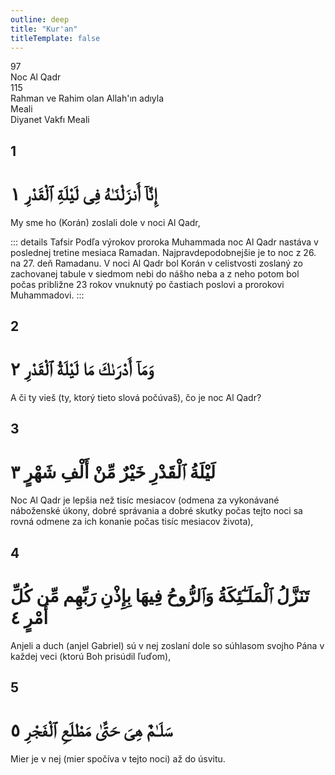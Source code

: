 ```yaml
---
outline: deep
title: "Kur'an"
titleTemplate: false
---
```


<!--CHAPTER INTRO-->
<div class="chapter-title-wrapper">
<div class="chapter-title">97</div>
<div class="chapter-title-slovak">Noc Al Qadr</div>
<div class="chapter-opening">115</div>
<div class="chapter-opening-slovak">Rahman ve Rahim olan Allah'ın adıyla</div>
</div>

<div class="intro2-wrapper">
<div class="chapter-info-wrapper">
<div class="chapter-info-translation">Meali</div>
<div class="chapter-info-name">Diyanet Vakfı Meali</div>
</div>

</div>

## 1

<!-- CHAPTER NUMBERS -->
<Badge type="info" text="97:1" class="badge" />
<div>
<div class="main-verse" >
<!-- ARABIC -->
<h1 class="verse-arabic">إِنَّآ أَنزَلْنَـٰهُ فِى لَيْلَةِ ٱلْقَدْرِ ١</h1>
</div>
<!-- TÜRKÇE -->
<p>My sme ho (Korán) zoslali dole v noci Al Qadr,</p>
</div>
<!-- TAFSIR -->

::: details Tafsir
Podľa výrokov proroka Muhammada noc Al Qadr nastáva v poslednej tretine mesiaca Ramadan. Najpravdepodobnejšie je to noc z 26. na 27. deň Ramadanu. V noci Al Qadr bol Korán v celistvosti zoslaný zo zachovanej tabule v siedmom nebi do nášho neba a z neho potom bol počas približne 23 rokov vnuknutý po častiach poslovi a prorokovi Muhammadovi.
:::

<div class="break"></div>

## 2

<!-- CHAPTER NUMBERS -->
<Badge type="info" text="97:2" class="badge" />
<div>
<div class="main-verse" >
<!-- ARABIC -->
<h1 class="verse-arabic">وَمَآ أَدْرَىٰكَ مَا لَيْلَةُ ٱلْقَدْرِ ٢</h1>
</div>
<!-- TÜRKÇE -->
<p>A či ty vieš (ty, ktorý tieto slová počúvaš), čo je noc Al Qadr?</p>
</div>

<div class="break"></div>

## 3

<!-- CHAPTER NUMBERS -->
<Badge type="info" text="97:3" class="badge" />
<div>
<div class="main-verse" >
<!-- ARABIC -->
<h1 class="verse-arabic">لَيْلَةُ ٱلْقَدْرِ خَيْرٌ مِّنْ أَلْفِ شَهْرٍ ٣</h1>
</div>
<!-- TÜRKÇE -->
<p>Noc Al Qadr je lepšia než tisíc mesiacov (odmena za vykonávané náboženské úkony, dobré správania a dobré skutky počas tejto noci sa rovná odmene za ich konanie počas tisíc mesiacov života),</p>
</div>

<div class="break"></div>

## 4

<!-- CHAPTER NUMBERS -->
<Badge type="info" text="97:4" class="badge" />
<div>
<div class="main-verse" >
<!-- ARABIC -->
<h1 class="verse-arabic">تَنَزَّلُ ٱلْمَلَـٰٓئِكَةُ وَٱلرُّوحُ فِيهَا بِإِذْنِ رَبِّهِم مِّن كُلِّ أَمْرٍ ٤</h1>
</div>
<!-- TÜRKÇE -->
<p>Anjeli a duch (anjel Gabriel) sú v nej zoslaní dole so súhlasom svojho Pána v každej veci (ktorú Boh prisúdil ľuďom),</p>
</div>
<div class="break"></div>

## 5

<!-- CHAPTER NUMBERS -->
<Badge type="info" text="97:5" class="badge" />
<div>
<div class="main-verse" >
<!-- ARABIC -->
<h1 class="verse-arabic">سَلَـٰمٌ هِىَ حَتَّىٰ مَطْلَعِ ٱلْفَجْرِ ٥</h1>
</div>
<!-- TÜRKÇE -->
<p>Mier je v nej (mier spočíva v tejto noci) až do úsvitu.</p>
</div>
